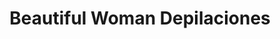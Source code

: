 ---
title: "Beautiful Woman Depilaciones"
url: /nacimiento/beautiful-woman-depilaciones/
shop: Kosmetik
---